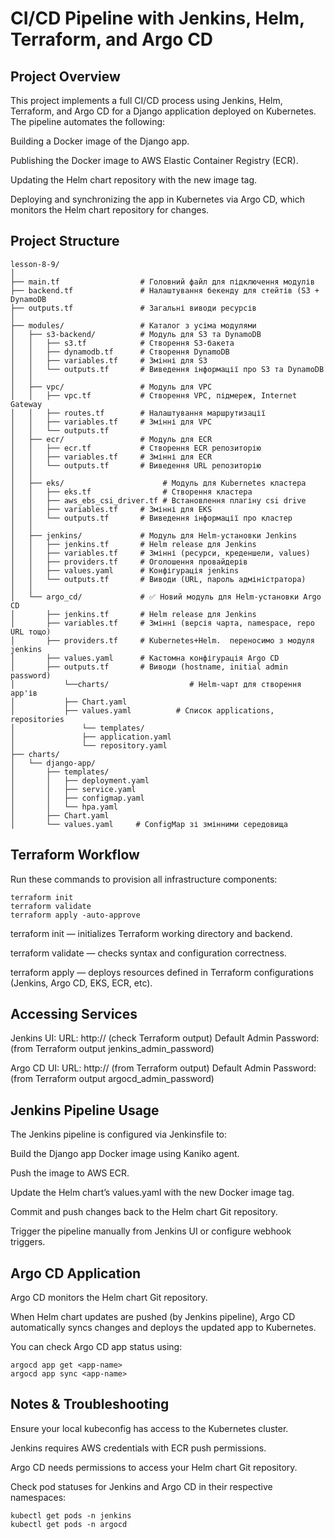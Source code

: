# CI/CD Pipeline with Jenkins, Helm, Terraform, and Argo CD
## Project Overview
This project implements a full CI/CD process using Jenkins, Helm, Terraform, and Argo CD for a Django application deployed on Kubernetes. The pipeline automates the following:

Building a Docker image of the Django app.

Publishing the Docker image to AWS Elastic Container Registry (ECR).

Updating the Helm chart repository with the new image tag.

Deploying and synchronizing the app in Kubernetes via Argo CD, which monitors the Helm chart repository for changes.

## Project Structure
```
lesson-8-9/
│
├── main.tf                  # Головний файл для підключення модулів
├── backend.tf               # Налаштування бекенду для стейтів (S3 + DynamoDB
├── outputs.tf               # Загальні виводи ресурсів
│
├── modules/                 # Каталог з усіма модулями
│   ├── s3-backend/          # Модуль для S3 та DynamoDB
│   │   ├── s3.tf            # Створення S3-бакета
│   │   ├── dynamodb.tf      # Створення DynamoDB
│   │   ├── variables.tf     # Змінні для S3
│   │   └── outputs.tf       # Виведення інформації про S3 та DynamoDB
│   │
│   ├── vpc/                 # Модуль для VPC
│   │   ├── vpc.tf           # Створення VPC, підмереж, Internet Gateway
│   │   ├── routes.tf        # Налаштування маршрутизації
│   │   ├── variables.tf     # Змінні для VPC
│   │   └── outputs.tf  
│   ├── ecr/                 # Модуль для ECR
│   │   ├── ecr.tf           # Створення ECR репозиторію
│   │   ├── variables.tf     # Змінні для ECR
│   │   └── outputs.tf       # Виведення URL репозиторію
│   │
│   ├── eks/                      # Модуль для Kubernetes кластера
│   │   ├── eks.tf                # Створення кластера
│   │   ├── aws_ebs_csi_driver.tf # Встановлення плагіну csi drive
│   │   ├── variables.tf     # Змінні для EKS
│   │   └── outputs.tf       # Виведення інформації про кластер
│   │
│   ├── jenkins/             # Модуль для Helm-установки Jenkins
│   │   ├── jenkins.tf       # Helm release для Jenkins
│   │   ├── variables.tf     # Змінні (ресурси, креденшели, values)
│   │   ├── providers.tf     # Оголошення провайдерів
│   │   ├── values.yaml      # Конфігурація jenkins
│   │   └── outputs.tf       # Виводи (URL, пароль адміністратора)
│   │ 
│   └── argo_cd/             # ✅ Новий модуль для Helm-установки Argo CD
│       ├── jenkins.tf       # Helm release для Jenkins
│       ├── variables.tf     # Змінні (версія чарта, namespace, repo URL тощо)
│       ├── providers.tf     # Kubernetes+Helm.  переносимо з модуля jenkins
│       ├── values.yaml      # Кастомна конфігурація Argo CD
│       ├── outputs.tf       # Виводи (hostname, initial admin password)
│		    └──charts/                  # Helm-чарт для створення app'ів
│ 	 	    ├── Chart.yaml
│	  	    ├── values.yaml          # Список applications, repositories
│			    └── templates/
│		        ├── application.yaml
│		        └── repository.yaml
├── charts/
│   └── django-app/
│       ├── templates/
│       │   ├── deployment.yaml
│       │   ├── service.yaml
│       │   ├── configmap.yaml
│       │   └── hpa.yaml
│       ├── Chart.yaml
│       └── values.yaml     # ConfigMap зі змінними середовища
```

## Terraform Workflow
Run these commands to provision all infrastructure components:

```
terraform init
terraform validate
terraform apply -auto-approve
```

terraform init — initializes Terraform working directory and backend.

terraform validate — checks syntax and configuration correctness.

terraform apply — deploys resources defined in Terraform configurations (Jenkins, Argo CD, EKS, ECR, etc).

## Accessing Services

Jenkins UI:
URL: http://<jenkins-url> (check Terraform output)
Default Admin Password: (from Terraform output jenkins_admin_password)

Argo CD UI:
URL: http://<argocd-url> (from Terraform output)
Default Admin Password: (from Terraform output argocd_admin_password)

## Jenkins Pipeline Usage

The Jenkins pipeline is configured via Jenkinsfile to:

Build the Django app Docker image using Kaniko agent.

Push the image to AWS ECR.

Update the Helm chart’s values.yaml with the new Docker image tag.

Commit and push changes back to the Helm chart Git repository.

Trigger the pipeline manually from Jenkins UI or configure webhook triggers.

## Argo CD Application

Argo CD monitors the Helm chart Git repository.

When Helm chart updates are pushed (by Jenkins pipeline), Argo CD automatically syncs changes and deploys the updated app to Kubernetes.

You can check Argo CD app status using:

```
argocd app get <app-name>
argocd app sync <app-name>
```

## Notes & Troubleshooting

Ensure your local kubeconfig has access to the Kubernetes cluster.

Jenkins requires AWS credentials with ECR push permissions.

Argo CD needs permissions to access your Helm chart Git repository.

Check pod statuses for Jenkins and Argo CD in their respective namespaces:

```
kubectl get pods -n jenkins
kubectl get pods -n argocd
```